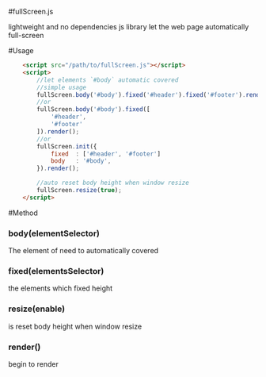 #fullScreen.js

lightweight and no dependencies js library let the web page automatically full-screen

#Usage

```html
    <script src="/path/to/fullScreen.js"></script>
    <script>
        //let elements `#body` automatic covered
        //simple usage
        fullScreen.body('#body').fixed('#header').fixed('#footer').render();
        //or
        fullScreen.body('#body').fixed([
            '#header',
            '#footer'
        ]).render();
        //or
        fullScreen.init({
            fixed  : ['#header', '#footer']
            body   : '#body',
        }).render();

        //auto reset body height when window resize
        fullScreen.resize(true);
    </script>
```

#Method

### body(elementSelector)

The element of need to automatically covered

### fixed(elementsSelector)

the elements which fixed height

### resize(enable)

is reset body height when window resize

### render()

begin to render
